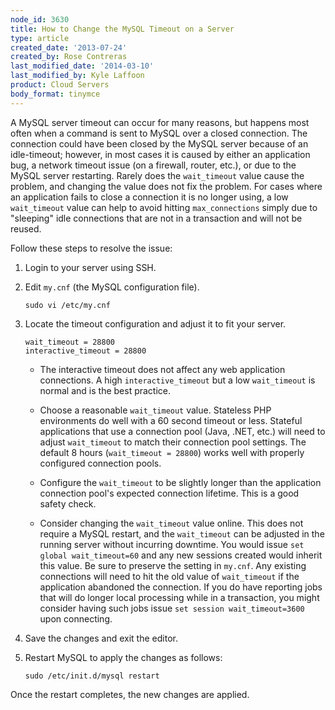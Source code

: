 ```yaml
---
node_id: 3630
title: How to Change the MySQL Timeout on a Server
type: article
created_date: '2013-07-24'
created_by: Rose Contreras
last_modified_date: '2014-03-10'
last_modified_by: Kyle Laffoon
product: Cloud Servers
body_format: tinymce
---
```


A MySQL server timeout can occur for many reasons, but happens most
often when a command is sent to MySQL over a closed connection. The
connection could have been closed by the MySQL server because of an
idle-timeout; however, in most cases it is caused by either an
application bug, a network timeout issue (on a firewall, router, etc.),
or due to the MySQL server restarting. Rarely does the `wait_timeout`
value cause the problem, and changing the value does not fix the
problem. For cases where an application fails to close a connection it
is no longer using, a low `wait_timeout` value can help to avoid hitting
`max_connections` simply due to "sleeping" idle connections that are not
in a transaction and will not be reused.

Follow these steps to resolve the issue:

1.  Login to your server using SSH.

2.  Edit `my.cnf` (the MySQL configuration file).

        sudo vi /etc/my.cnf

3.  Locate the timeout configuration and adjust it to fit your server.

        wait_timeout = 28800
        interactive_timeout = 28800

    -   The interactive timeout does not affect any web
        application connections. A high `interactive_timeout` but a low
        `wait_timeout` is normal and is the best practice.

    -   Choose a reasonable `wait_timeout` value. Stateless PHP
        environments do well with a 60 second timeout or less. Stateful
        applications that use a connection pool (Java, .NET, etc.) will
        need to adjust `wait_timeout` to match their connection
        pool settings. The default 8 hours (`wait_timeout = 28800`)
        works well with properly configured connection pools.

    -   Configure the `wait_timeout` to be slightly longer than the
        application connection pool's expected connection lifetime. This
        is a good safety check.

    -   Consider changing the `wait_timeout` value online. This does not
        require a MySQL restart, and the `wait_timeout` can be adjusted
        in the running server without incurring downtime. You would
        issue `set global wait_timeout=60` and any new sessions created
        would inherit this value. Be sure to preserve the setting in
        `my.cnf`. Any existing connections will need to hit the old
        value of `wait_timeout` if the application abandoned
        the connection. If you do have reporting jobs that will do
        longer local processing while in a transaction, you might
        consider having such jobs issue `set session wait_timeout=3600`
        upon connecting.

4.  Save the changes and exit the editor.

5.  Restart MySQL to apply the changes as follows:

        sudo /etc/init.d/mysql restart

Once the restart completes, the new changes are applied.

